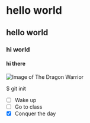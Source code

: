 # hello world
## hello world
### hi world
#### hi there

![Image of The Dragon Warrior](https://github.com/user-attachments/assets/f90f2498-8638-46d5-820f-92126fb311eb)

$ git init

- [ ] Wake up
- [ ] Go to class
- [X] Conquer the day
